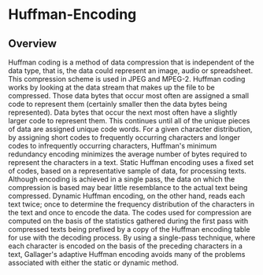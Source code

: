 # Huffman-Encoding
## Overview
Huffman coding is a method of data compression that is independent of the data type, that is, the data could represent an image, audio or spreadsheet. This compression scheme is used in JPEG and MPEG-2. Huffman coding works by looking at the data stream that makes up the file to be compressed. Those data bytes that occur most often are assigned a small code to represent them (certainly smaller then the data bytes being represented). Data bytes that occur the next most often have a slightly larger code to represent them. This continues until all of the unique pieces of data are assigned unique code words. For a given character distribution, by assigning short codes to frequently occurring characters and longer codes to infrequently occurring characters, Huffman's minimum redundancy encoding minimizes the average number of bytes required to represent the characters in a text. Static Huffman encoding uses a fixed set of codes, based on a representative sample of data, for processing texts. Although encoding is achieved in a single pass, the data on which the compression is based may bear little resemblance to the actual text being compressed. Dynamic Huffman encoding, on the other hand, reads each text twice; once to determine the frequency distribution of the characters in the text and once to encode the data. The codes used for compression are computed on the basis of the statistics gathered during the first pass with compressed texts being prefixed by a copy of the Huffman encoding table for use with the decoding process. By using a single-pass technique, where each character is encoded on the basis of the preceding characters in a text, Gallager's adaptive Huffman encoding avoids many of the problems associated with either the static or dynamic method.

